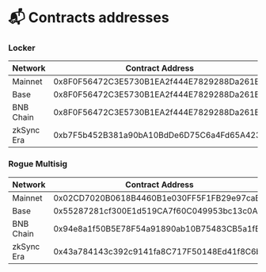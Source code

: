 # 📬 Contracts addresses

### Locker

<table><thead><tr><th width="111.5">Network</th><th>Contract Address</th></tr></thead><tbody><tr><td>Mainnet</td><td>0x8F0F56472C3E5730B1EA2f444E7829288Da261E6</td></tr><tr><td>Base</td><td>0x8F0F56472C3E5730B1EA2f444E7829288Da261E6</td></tr><tr><td>BNB Chain</td><td>0x8F0F56472C3E5730B1EA2f444E7829288Da261E6</td></tr><tr><td>zkSync Era</td><td>0xb7F5b452B381a90bA10BdDe6D75C6a4Fd65A4239</td></tr></tbody></table>

### Rogue Multisig

<table><thead><tr><th width="114">Network</th><th>Contract Address</th></tr></thead><tbody><tr><td>Mainnet</td><td>0x02CD7020B0618B4460B1e030FF5F1FB29e97caB7</td></tr><tr><td>Base</td><td>0x55287281cf300E1d519CA7f60C049953bc13c0A5</td></tr><tr><td>BNB Chain</td><td>0x94e8a1f50B5E78F54a91890ab10B75483CB5a1fB</td></tr><tr><td>zkSync Era</td><td>0x43a784143c392c9141fa8C717F50148Ed41f8C6b</td></tr></tbody></table>

###

###

